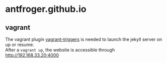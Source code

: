 # antfroger.github.io

## vagrant

The vagrant plugin [vagrant-triggers](https://github.com/emyl/vagrant-triggers) is needed to launch the jekyll server on up or resume.  
After a `vagrant up`, the website is accessible through http://192.168.33.20:4000
